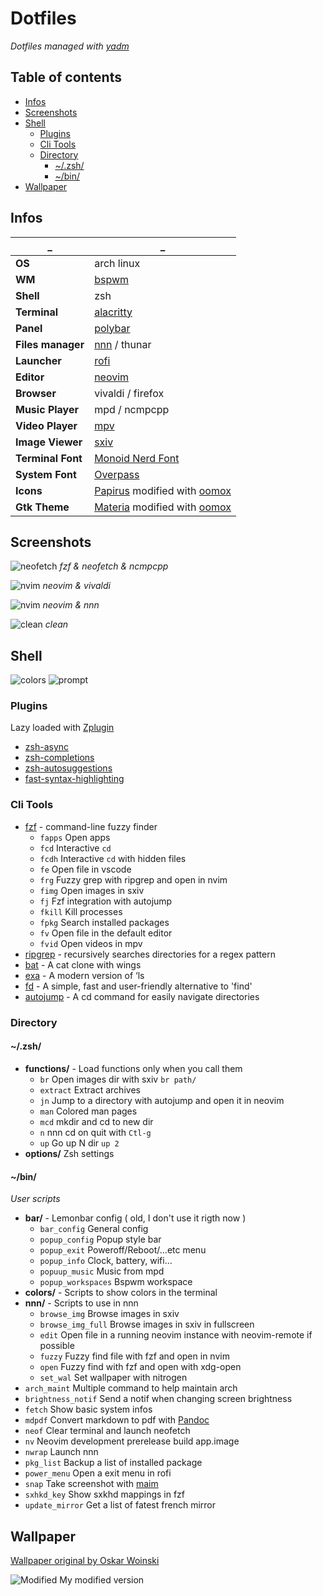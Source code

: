 # Dotfiles

*Dotfiles managed with [yadm](https://yadm.io)*

## Table of contents

* [Infos](#infos)
* [Screenshots](#screenshots)
* [Shell](#shell)
    + [Plugins](#plugins)
    + [Cli Tools](#cli-tools)
    + [Directory](#directory)
        - [~/.zsh/](#zsh)
        - [~/bin/](#bin)
* [Wallpaper](#wallpaper)

## Infos

 _                | _
--                | --|
**OS**            | arch linux
**WM**            | [bspwm](https://github.com/baskerville/bspwm)
**Shell**         | zsh
**Terminal**      | [alacritty](https://github.com/jwilm/alacritty)
**Panel**         | [polybar](https://github.com/jaagr/polybar)
**Files manager** | [nnn](https://github.com/jarun/nnn) / thunar
**Launcher**      | [rofi](https://github.com/davatorium/rofi)
**Editor**        | [neovim](https://github.com/neovim/neovim)
**Browser**       | vivaldi / firefox
**Music Player**  | mpd / ncmpcpp
**Video Player**  | [mpv](https://github.com/mpv-player/mpv)
**Image Viewer**  | [sxiv](https://github.com/muennich/sxiv)
**Terminal Font** | [Monoid Nerd Font](https://github.com/ryanoasis/nerd-fonts)
**System Font**   | [Overpass](https://overpassfont.org)
**Icons**         | [Papirus](https://github.com/PapirusDevelopmentTeam/papirus-icon-theme) modified with [oomox](https://github.com/themix-project/oomox)
**Gtk Theme**     | [Materia](https://github.com/nana-4/materia-theme) modified with [oomox](https://github.com/themix-project/oomox)

## Screenshots


![neofetch](img/previews/neofetch.png?raw=true "neofetch")
*fzf & neofetch & ncmpcpp*

![nvim](img/previews/nvim_md.png?raw=true "nvim & vivaldi")
*neovim & vivaldi*

![nvim](img/previews/nvim_nnn.png?raw=true "nvim & nnn")
*neovim & nnn*

![clean](img/previews/clean.png?raw=true "clean")
*clean*

## Shell

![colors](img/previews/colors.png?raw=true "shell colors")
![prompt](img/previews/prompt.png?raw=true "prompt")

### Plugins

Lazy loaded with [Zplugin](https://github.com/zdharma/zplugin)

* [zsh-async](https://github.com/mafredri/zsh-async)
* [zsh-completions](https://github.com/zsh-users/zsh-completions)
* [zsh-autosuggestions](https://github.com/zsh-users/zsh-autosuggestions)
* [fast-syntax-highlighting](https://github.com/zdharma/fast-syntax-highlighting)

### Cli Tools

* [fzf](https://github.com/junegunn/fzf) - command-line fuzzy finder
    * `fapps` Open apps
    * `fcd` Interactive `cd`
    * `fcdh` Interactive `cd` with hidden files
    * `fe` Open file in vscode
    * `frg` Fuzzy grep with ripgrep and open in nvim
    * `fimg` Open images in sxiv
    * `fj` Fzf integration with autojump
    * `fkill` Kill processes
    * `fpkg` Search installed packages
    * `fv` Open file in the default editor
    * `fvid` Open videos in mpv
* [ripgrep](https://github.com/BurntSushi/ripgrep) - recursively searches directories for a regex pattern
* [bat](https://github.com/sharkdp/bat) - A cat clone with wings
* [exa](https://github.com/ogham/exa) - A modern version of ‘ls
* [fd](https://github.com/sharkdp/fd) - A simple, fast and user-friendly alternative to 'find'
* [autojump](https://github.com/wting/autojump) - A cd command for easily navigate directories

### Directory

#### ~/.zsh/

* **functions/** - Load functions only when you call them
    * `br` Open images dir with sxiv `br path/`
    * `extract` Extract archives
    * `jn` Jump to a directory with autojump and open it in neovim
    * `man` Colored man pages
    * `mcd` mkdir and cd to new dir
    * `n` nnn cd on quit with `Ctl-g`
    * `up` Go up N dir `up 2`
* **options/** Zsh settings

#### ~/bin/

*User scripts*

* **bar/** - Lemonbar config ( old, I don't use it rigth now )
    * `bar_config` General config
    * `popup_config` Popup style bar
    * `popup_exit` Poweroff/Reboot/...etc menu
    * `popup_info` Clock, battery, wifi...
    * `popuup_music` Music from mpd
    * `popup_workspaces` Bspwm workspace
* **colors/** - Scripts to show colors in the terminal
* **nnn/** - Scripts to use in nnn
    * `browse_img` Browse images in sxiv
    * `browse_img_full` Browse images in sxiv in fullscreen
    * `edit` Open file in a running neovim instance with neovim-remote if possible
    * `fuzzy` Fuzzy find file with fzf and open in nvim
    * `open` Fuzzy find with fzf and open with xdg-open
    * `set_wal` Set wallpaper with nitrogen
* `arch_maint` Multiple command to help maintain arch
* `brightness_notif` Send a notif when changing screen brightness
* `fetch` Show basic system infos
* `mdpdf` Convert markdown to pdf with [Pandoc](https://github.com/jgm/pandoc)
* `neof` Clear terminal and launch neofetch
* `nv` Neovim development prerelease build app.image
* `nwrap` Launch nnn
* `pkg_list` Backup a list of installed package
* `power_menu` Open a exit menu in rofi
* `snap` Take screenshot with [maim](https://github.com/naelstrof/maim)
* `sxhkd_key` Show sxkhd mappings in fzf
* `update_mirror` Get a list of fatest french mirror

## Wallpaper

[Wallpaper original by Oskar Woinski](https://www.artstation.com/artwork/vPBmE)

![Modified](img/previews/wal.jpg?raw=true "wallpaper")
My modified version
